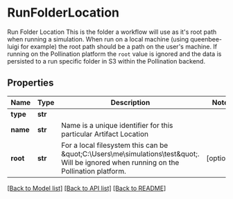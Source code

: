 # RunFolderLocation

Run Folder Location  This is the folder a workflow will use as it's root path when running a simulation. When run on a local machine (using queenbee-luigi for example) the root path should be a path on the user's machine. If running on the Pollination platform the `root` value is ignored and the data is persisted to a run specific folder in S3 within the Pollination backend.
## Properties
Name | Type | Description | Notes
------------ | ------------- | ------------- | -------------
**type** | **str** |  | 
**name** | **str** | Name is a unique identifier for this particular Artifact Location | 
**root** | **str** | For a local filesystem this can be \&quot;C:\\Users\\me\\simulations\\test\&quot;.            Will be ignored when running on the Pollination platform. | [optional] 

[[Back to Model list]](../README.md#documentation-for-models) [[Back to API list]](../README.md#documentation-for-api-endpoints) [[Back to README]](../README.md)


